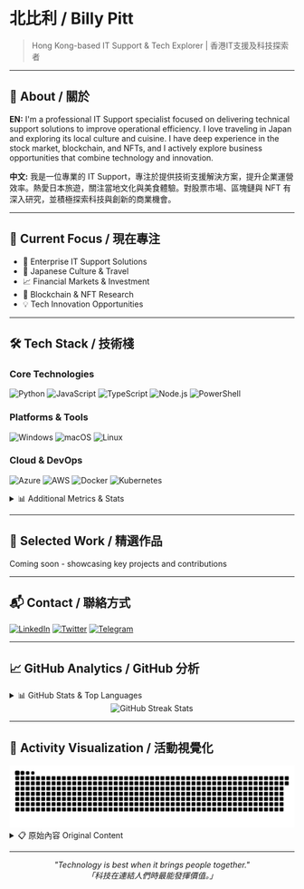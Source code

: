 # 北比利 / Billy Pitt

> Hong Kong-based IT Support & Tech Explorer | 香港IT支援及科技探索者

---

## 📖 About / 關於

**EN:** I'm a professional IT Support specialist focused on delivering technical support solutions to improve operational efficiency. I love traveling in Japan and exploring its local culture and cuisine. I have deep experience in the stock market, blockchain, and NFTs, and I actively explore business opportunities that combine technology and innovation.

**中文:** 我是一位專業的 IT Support，專注於提供技術支援解決方案，提升企業運營效率。熱愛日本旅遊，關注當地文化與美食體驗。對股票市場、區塊鏈與 NFT 有深入研究，並積極探索科技與創新的商業機會。

---

## 🎯 Current Focus / 現在專注

- 🔧 Enterprise IT Support Solutions
- 🌸 Japanese Culture & Travel  
- 📈 Financial Markets & Investment
- 🔗 Blockchain & NFT Research
- 💡 Tech Innovation Opportunities

---

## 🛠️ Tech Stack / 技術棧

### Core Technologies

![Python](https://img.shields.io/badge/Python-3776AB?style=for-the-badge&logo=python&logoColor=white)
![JavaScript](https://img.shields.io/badge/JavaScript-F7DF1E?style=for-the-badge&logo=javascript&logoColor=black)
![TypeScript](https://img.shields.io/badge/TypeScript-3178C6?style=for-the-badge&logo=typescript&logoColor=white)
![Node.js](https://img.shields.io/badge/Node.js-339933?style=for-the-badge&logo=node.js&logoColor=white)
![PowerShell](https://img.shields.io/badge/PowerShell-2CA5E0?style=for-the-badge&logo=powershell&logoColor=white)

### Platforms & Tools

![Windows](https://img.shields.io/badge/Windows-11-0078D6?style=for-the-badge&logo=windows&logoColor=white)
![macOS](https://img.shields.io/badge/macOS-000000?style=for-the-badge&logo=apple&logoColor=white)
![Linux](https://img.shields.io/badge/Linux-FCC624?style=for-the-badge&logo=linux&logoColor=black)

### Cloud & DevOps

![Azure](https://img.shields.io/badge/Azure-0078D4?style=for-the-badge&logo=microsoftazure&logoColor=white)
![AWS](https://img.shields.io/badge/AWS-232F3E?style=for-the-badge&logo=amazonaws&logoColor=FF9900)
![Docker](https://img.shields.io/badge/Docker-2496ED?style=for-the-badge&logo=docker&logoColor=white)
![Kubernetes](https://img.shields.io/badge/Kubernetes-326CE5?style=for-the-badge&logo=kubernetes&logoColor=white)

<details>
<summary>📊 Additional Metrics & Stats</summary>

![Profile Views](https://komarev.com/ghpvc/?username=imbillypitt&style=for-the-badge)
[![Last Commit](https://img.shields.io/github/last-commit/imbillypitt/imbillypitt?style=for-the-badge)](https://github.com/imbillypitt/imbillypitt/commits/main)
[![License](https://img.shields.io/github/license/imbillypitt/imbillypitt?style=for-the-badge)](LICENSE)

</details>

---

## 💼 Selected Work / 精選作品

Coming soon - showcasing key projects and contributions

---

## 📬 Contact / 聯絡方式

[![LinkedIn](https://img.shields.io/badge/LinkedIn-0077B5?style=for-the-badge&logo=linkedin&logoColor=white)](https://www.linkedin.com/in/billypitt)
[![Twitter](https://img.shields.io/badge/X-000000?style=for-the-badge&logo=x&logoColor=white)](https://x.com/your-handle)
[![Telegram](https://img.shields.io/badge/Telegram-2CA5E0?style=for-the-badge&logo=telegram&logoColor=white)](https://t.me/your-handle)

---

## 📈 GitHub Analytics / GitHub 分析

<details>
<summary>📊 GitHub Stats & Top Languages</summary>

<div align="center">
  <img height="180em" src="https://github-readme-stats.vercel.app/api?username=imbillypitt&show_icons=true&theme=radical&include_all_commits=true&count_private=true"/>
  <img height="180em" src="https://github-readme-stats.vercel.app/api/top-langs/?username=imbillypitt&layout=compact&theme=radical&hide_border=true"/>
</div>

</details>

<div align="center">
  <img src="https://github-readme-streak-stats.herokuapp.com/?user=imbillypitt&theme=radical" alt="GitHub Streak Stats"/>
</div>

---

## 🐍 Activity Visualization / 活動視覺化

<div align="center">
  <picture>
    <source media="(prefers-color-scheme: dark)" srcset="https://raw.githubusercontent.com/imbillypitt/imbillypitt/output/github-contribution-grid-snake-dark.svg"/>
    <source media="(prefers-color-scheme: light)" srcset="https://raw.githubusercontent.com/imbillypitt/imbillypitt/output/github-contribution-grid-snake.svg"/>
    <img alt="github-snake" src="https://raw.githubusercontent.com/imbillypitt/imbillypitt/output/github-contribution-grid-snake.svg"/>
  </picture>
</div>

<details>
<summary>📋 原始內容 Original Content</summary>

This section contains original profile content and legacy information.

</details>

---

<div align="center">
  <em>"Technology is best when it brings people together."</em>
  <br/>
  <em>「科技在連結人們時最能發揮價值。」</em>
</div>
